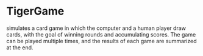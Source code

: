 # TigerGame

simulates a card game in which the computer
and a human player draw cards, with the goal of winning
rounds and accumulating scores. The game can be played
multiple times, and the results of each game are summarized
at the end.
